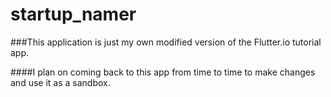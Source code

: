 # startup_namer

###This application is just my own modified version of the Flutter.io tutorial app. 

####I plan on coming back to this app from time to time to make changes and use it as a sandbox.
